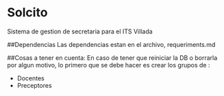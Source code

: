 # Solcito
Sistema de gestion de secretaria para el ITS Villada

##Dependencias
  Las dependencias estan en el archivo, requeriments.md

##Cosas a tener en cuenta:
En caso de tener que reiniciar la DB o borrarla por algun motivo, lo primero que se debe hacer es crear los grupos de :
* Docentes
* Preceptores
